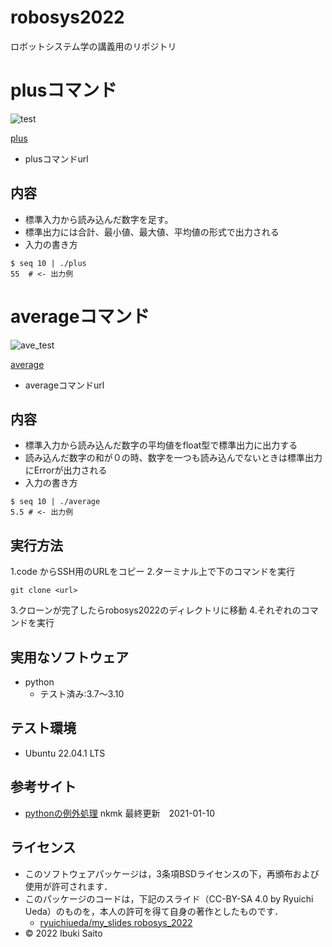 # robosys2022
ロボットシステム学の講義用のリポジトリ

# plusコマンド
![test](https://github.com/ibukisaito/robosys2022/actions/workflows/test.yml/badge.svg)


[plus](https://github.com/ibukisaito/robosys2022/blob/cf790184e64ac079aa0bdab4d2b5299e648cc683/plus)
* plusコマンドurl
## 内容
* 標準入力から読み込んだ数字を足す。
* 標準出力には合計、最小値、最大値、平均値の形式で出力される
* 入力の書き方
```
$ seq 10 | ./plus
55  # <- 出力例
```
# averageコマンド
![ave_test](https://github.com/ibukisaito/robosys2022/actions/workflows/ave_test.yml/badge.svg)

[average](https://github.com/ibukisaito/robosys2022/blob/b799d5a19e61765d451c43bcc65d90301a6c42ee/average)
* averageコマンドurl
## 内容
* 標準入力から読み込んだ数字の平均値をfloat型で標準出力に出力する
* 読み込んだ数字の和が０の時、数字を一つも読み込んでないときは標準出力にErrorが出力される
* 入力の書き方
```
$ seq 10 | ./average
5.5 # <- 出力例
```

## 実行方法
1.code からSSH用のURLをコピー
2.ターミナル上で下のコマンドを実行
```
git clone <url>
```
3.クローンが完了したらrobosys2022のディレクトリに移動
4.それぞれのコマンドを実行

## 実用なソフトウェア
* python
  * テスト済み:3.7～3.10


## テスト環境
* Ubuntu 22.04.1 LTS

## 参考サイト
* [pythonの例外処理](https://note.nkmk.me/python-try-except-else-finally/) nkmk 最終更新　2021-01-10 


## ライセンス
  * このソフトウェアパッケージは，3条項BSDライセンスの下，再頒布および使用が許可されます．
  * このパッケージのコードは，下記のスライド（CC-BY-SA 4.0 by Ryuichi Ueda）のものを，本人の許可を得て自身の著作としたものです．
      * [ryuichiueda/my_slides robosys_2022](https://github.com/ryuichiueda/my_slides/tree/master/robosys_2022)
  * © 2022 Ibuki Saito
